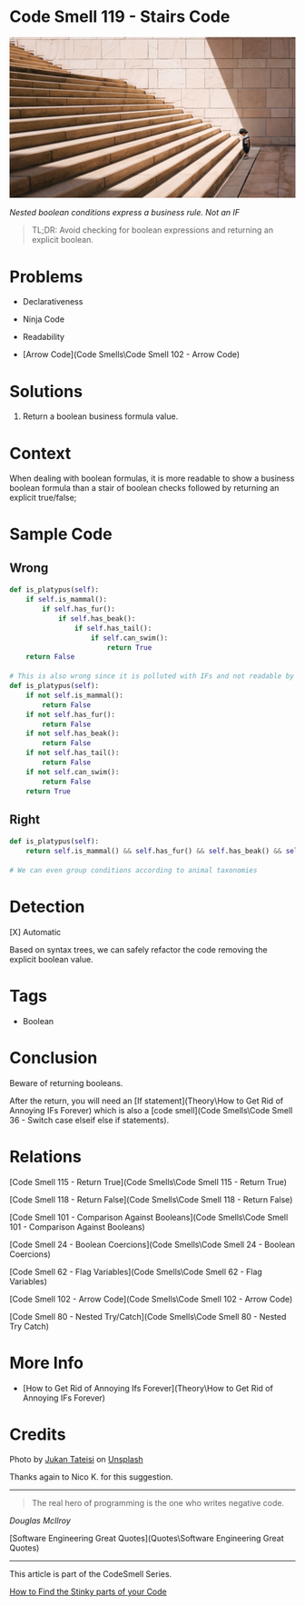 # Code Smell 119 - Stairs Code

![Code Smell 119 - Stairs Code](jukan-tateisi-bJhT_8nbUA0-unsplash.jpg)

*Nested boolean conditions express a business rule. Not an IF*

> TL;DR: Avoid checking for boolean expressions and returning an explicit boolean.

# Problems

- Declarativeness

- Ninja Code

- Readability

- [Arrow Code](Code Smells\Code Smell 102 - Arrow Code)

# Solutions

1. Return a boolean business formula value.

# Context

When dealing with boolean formulas, it is more readable to show a business boolean formula than a stair of boolean checks followed by returning an explicit true/false;

# Sample Code

## Wrong

[Gist Url]: # (https://gist.github.com/mcsee/b7125d33f30a8a37a40bc994fe7fcba6)
```python
def is_platypus(self):
    if self.is_mammal():
        if self.has_fur():
            if self.has_beak():
                if self.has_tail():
                    if self.can_swim():
                        return True
    return False

# This is also wrong since it is polluted with IFs and not readable by a biologist
def is_platypus(self):
    if not self.is_mammal():
        return False
    if not self.has_fur():
        return False
    if not self.has_beak():
        return False
    if not self.has_tail():
        return False
    if not self.can_swim():
        return False 
    return True
```

## Right

[Gist Url]: # (https://gist.github.com/mcsee/b0afdb15577225b97f66381872f373f1)
```python
def is_platypus(self):
    return self.is_mammal() && self.has_fur() && self.has_beak() && self.has_tail() && self.can_swim()
  
# We can even group conditions according to animal taxonomies
```

# Detection

[X] Automatic 

Based on syntax trees, we can safely refactor the code removing the explicit boolean value.

# Tags

- Boolean

# Conclusion

Beware of returning booleans. 

After the return, you will need an [If statement](Theory\How to Get Rid of Annoying IFs Forever) which is also a [code smell](Code Smells\Code Smell 36 - Switch case elseif else if statements).

# Relations

[Code Smell 115 - Return True](Code Smells\Code Smell 115 - Return True)

[Code Smell 118 - Return False](Code Smells\Code Smell 118 - Return False)

[Code Smell 101 - Comparison Against Booleans](Code Smells\Code Smell 101 - Comparison Against Booleans)

[Code Smell 24 - Boolean Coercions](Code Smells\Code Smell 24 - Boolean Coercions)

[Code Smell 62 - Flag Variables](Code Smells\Code Smell 62 - Flag Variables)

[Code Smell 102 - Arrow Code](Code Smells\Code Smell 102 - Arrow Code)

[Code Smell 80 - Nested Try/Catch](Code Smells\Code Smell 80 - Nested Try Catch)

# More Info

- [How to Get Rid of Annoying Ifs Forever](Theory\How to Get Rid of Annoying IFs Forever)

# Credits

Photo by [Jukan Tateisi](https://unsplash.com/@tateisimikito) on [Unsplash](https://unsplash.com/s/photos/stairs)
    
Thanks again to Nico K. for this suggestion.

* * *

> The real hero of programming is the one who writes negative code.

_Douglas McIlroy_
 
[Software Engineering Great Quotes](Quotes\Software Engineering Great Quotes)

* * *

This article is part of the CodeSmell Series.

[How to Find the Stinky parts of your Code]()